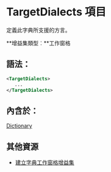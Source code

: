 
# TargetDialects 項目
定義此字典所支援的方言。

 **增益集類型︰**工作窗格


## 語法：


```XML
<TargetDialects>
   ...
</TargetDialects>
```


## 內含於：

[Dictionary](../../reference/manifest/dictionary.md)


## 其他資源



- [建立字典工作窗格增益集](../../docs/word/dictionary-task-pane-add-ins.md)
    

